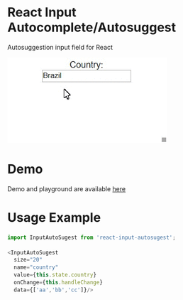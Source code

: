 # React Input Autocomplete/Autosuggest
Autosuggestion input field for React

[![react-input-autosugest](https://github.com/vinils/react-input-autosugest/raw/master/public/sample.gif)](https://github.com/vinils/react-input-autosugest)

# Demo
Demo and playground are available [here](https://github.io.com/vinils/react-input-autosugest)

# Usage Example
```JavaScript
import InputAutoSugest from 'react-input-autosugest';

<InputAutoSugest
  size="20"
  name="country"
  value={this.state.country}
  onChange={this.handleChange}
  data={['aa','bb','cc']}/>
```

